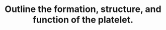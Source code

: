 ---
title: "Outline the formation, structure, and function of the platelet."
entityType: SAQ
exam: PEX
college: CICM
year: 2021
sitting: A
question: 03
passRate: 79
EC_expectedDomains:
- "The first section required a brief outline of the formation of platelets from pluripotent stem cells via megakaryocytes."
- "The second section required an outline of platelet structure highlighting the special features such as, an absence of a nucleus, the presence of an external glycocalyx layer, specific surface receptors, contractile proteins, dense tubular system and granules."
- "The third section was about platelet function where the expected focus was on the role of platelets in haemostasis."
- "This required outlining the mechanism of platelet plug formation by adhesion-activation-aggregation, interactions with the coagulation cascade and role of platelets in clot contraction as well as fibroblast invasion."
EC_extraCredit:
- "This question was divided in three sections to help candidates formulate an answer template."
EC_errorsCommon:
- "Although many candidates were able to answer the first section reasonably well, there was a noticeable knowledge deficit in the latter two sections."
- "A significant proportion of answers had missing information on platelet structure and lack of structure in outlining platelet function."
---